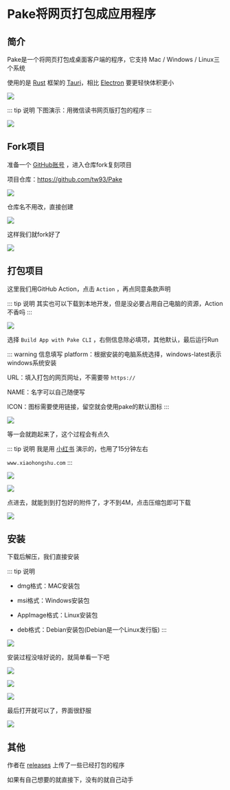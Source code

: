 # Pake将网页打包成应用程序



## 简介

​Pake是一个将网页打包成桌面客户端的程序，它支持 Mac / Windows / Linux三个系统

使用的是 [Rust](https://www.rust-lang.org/zh-CN/) 框架的 [Tauri](https://tauri.app/zh-cn/)，相比 [Electron](https://www.electronjs.org/zh/) 要更轻快体积更小


![](/pake/pake-01.png)


::: tip 说明
下图演示：用微信读书网页版打包的程序
:::

![](/pake/pake-02.png)



## Fork项目

准备一个 [GitHub账号](../website/pages/github.md) ，进入仓库fork复刻项目

项目仓库：https://github.com/tw93/Pake

![](/pake/pake-03.png)


仓库名不用改，直接创建


![](/pake/pake-04.png)


这样我们就fork好了

![](/pake/pake-05.png)



## 打包项目

这里我们用GitHub Action，点击 `Action` ，再点同意条款声明

::: tip 说明
其实也可以下载到本地开发，但是没必要占用自己电脑的资源，Action不香吗
:::

![](/pake/pake-06.png)


选择 `Build App with Pake CLI` ，右侧信息除必填项，其他默认，最后运行Run

::: warning 信息填写
platform：根据安装的电脑系统选择，windows-latest表示windows系统安装

URL：填入打包的网页网址，不需要带 `https://`

NAME：名字可以自己随便写

ICON：图标需要使用链接，留空就会使用pake的默认图标
:::


![](/pake/pake-07.png)


等一会就跑起来了，这个过程会有点久

::: tip 说明
我是用 [小红书](https://www.xiaohongshu.com/) 演示的，也用了15分钟左右

`www.xiaohongshu.com`
:::


![](/pake/pake-08.png)

![](/pake/pake-09.png)


点进去，就能到到打包好的附件了，才不到4M，点击压缩包即可下载

![](/pake/pake-10.png)




## 安装

下载后解压，我们直接安装

::: tip 说明
* dmg格式：MAC安装包

* msi格式：Windows安装包

* AppImage格式：Linux安装包

* deb格式：Debian安装包(Debian是一个Linux发行版)
:::

![](/pake/pake-11.png)


安装过程没啥好说的，就简单看一下吧

![](/pake/pake-12.png)

![](/pake/pake-13.png)

![](/pake/pake-14.png)


最后打开就可以了，界面很舒服


![](/pake/pake-15.png)


## 其他

作者在 [releases](https://github.com/tw93/Pake/releases) 上传了一些已经打包的程序

如果有自己想要的就直接下，没有的就自己动手

